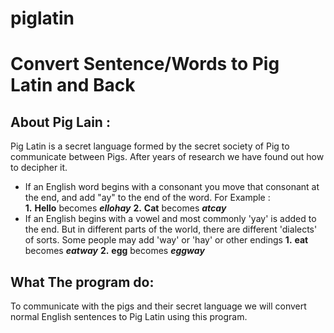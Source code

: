 # piglatin
# Convert Sentence/Words to Pig Latin and Back


	

## About Pig Lain :
Pig Latin is a secret language formed by the secret society of Pig to communicate between Pigs. After years of research we have found out how to decipher it. 

 - If an English word begins with a consonant you move that consonant at the end, and add "ay" to the end of the word. For Example :	 
    **1.** **Hello** becomes ***ellohay***
     **2.** **Cat** becomes ***atcay***
- If an English begins with a vowel and most commonly 'yay' is added to the end. But in different parts of the world, there are different 'dialects' of sorts. Some people may add 'way' or 'hay' or other endings
  **1.** **eat** becomes ***eatway***
  **2.** **egg** becomes ***eggway***


## What The program do:
To communicate with the pigs and their secret language we will convert normal English sentences to Pig Latin using this program.
